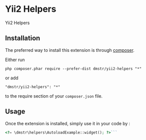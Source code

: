 Yii2 Helpers
============


Yii2 Helpers

Installation
------------

The preferred way to install this extension is through [composer](http://getcomposer.org/download/).

Either run

```
php composer.phar require --prefer-dist dmstr/yii2-helpers "*"
```

or add

```
"dmstr/yii2-helpers": "*"
```

to the require section of your `composer.json` file.


Usage
-----

Once the extension is installed, simply use it in your code by  :

```php
<?= \dmstr\helpers\AutoloadExample::widget(); ?>```
